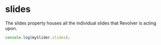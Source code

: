 # slides

The slides property houses all the individual slides that Revolver is acting upon.

```javascript
console.log(mySlider.slides);
```
